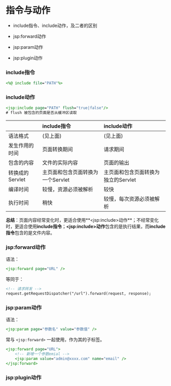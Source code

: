 # 指令与动作

* include指令、include动作，及二者的区别

* jsp:forward动作

* jsp:param动作

* jsp:plugin动作

### include指令

```jsp
<%@ include file="PATH"%>
```

### include动作

```jsp
<jsp:include page="PATH" flush="true|false"/>
# flush 被包含的页面是否从缓冲区读取
```

||include指令|include动作|
|:--|:--|:--|
|语法格式|(见上面)|(见上面)|
|发生作用的时间|页面转换期间|请求期间|
|包含的内容|文件的实际内容|页面的输出|
|转换成的Servlet|主页面和包含页面转换为一个Servlet|主页面和包含页面转换为独立的Servlet|
|编译时间|较慢，资源必须被解析|较快|
|执行时间|稍快|较慢，每次资源必须被解析|

**总结**：页面内容经常变化时，更适合使用**\<jsp:include>动作**；不经常变化时，更适合使用**include指令**；**\<jsp:include>动作**包含的是执行结果，而**include指令**包含的是文件内容。

### jsp:forward动作

语法：

```jsp
<jsp:forward page="URL" />
```

等同于：

```jsp
<!-- 请求转发 -->
request.getRequestDispatcher("/url").forward(request, response);
```

### jsp:param动作

语法：

```jsp
<jsp:param page="参数名" value="参数值" />
```

常与 `<jsp:forward>` 一起使用，作为其的子标签。

```jsp
<jsp:forward page="URL">
    <!-- 新增一个参数emial -->
    <jsp:param value="admin@xxxx.com" name="email" />
</jsp:forward>
```

### jsp:plugin动作

